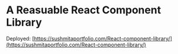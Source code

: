 # A Reasuable React Component Library

Deployed: [https://sushmitaportfolio.com/React-component-library/](https://sushmitaportfolio.com/React-component-library/)

